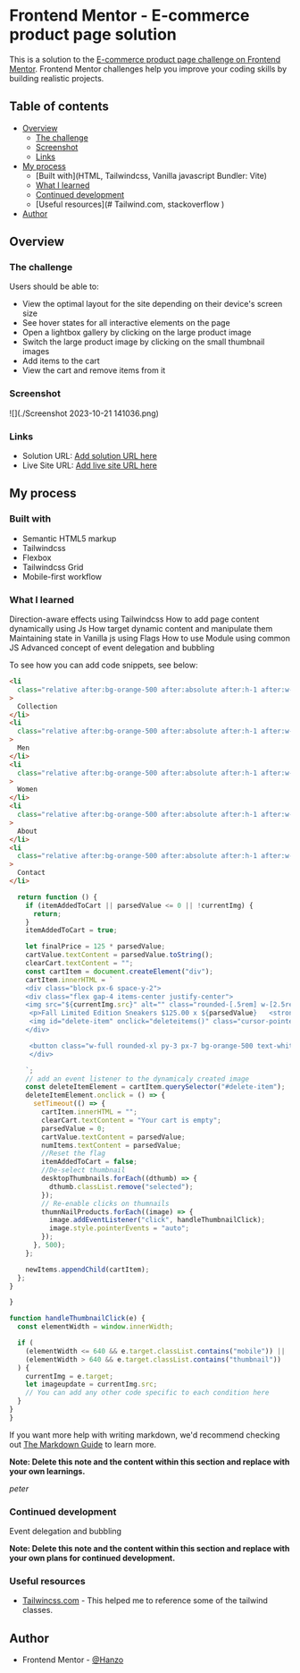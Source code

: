 # Frontend Mentor - E-commerce product page solution

This is a solution to the [E-commerce product page challenge on Frontend Mentor](https://www.frontendmentor.io/challenges/ecommerce-product-page-UPsZ9MJp6). Frontend Mentor challenges help you improve your coding skills by building realistic projects.

## Table of contents

- [Overview](#overview)
  - [The challenge](#the-challenge)
  - [Screenshot](#screenshot)
  - [Links](#links)
- [My process](#my-process)
  - [Built with](HTML, Tailwindcss, Vanilla javascript Bundler: Vite)
  - [What I learned](#what-i-learned)
  - [Continued development](#continued-development)
  - [Useful resources](# Tailwind.com, stackoverflow )
- [Author](Hanzo)

## Overview

### The challenge

Users should be able to:

- View the optimal layout for the site depending on their device's screen size
- See hover states for all interactive elements on the page
- Open a lightbox gallery by clicking on the large product image
- Switch the large product image by clicking on the small thumbnail images
- Add items to the cart
- View the cart and remove items from it

### Screenshot

![](./Screenshot 2023-10-21 141036.png)

### Links

- Solution URL: [Add solution URL here](https://your-solution-url.com)
- Live Site URL: [Add live site URL here](https://your-live-site-url.com)

## My process

### Built with

- Semantic HTML5 markup
- Tailwindcss
- Flexbox
- Tailwindcss Grid
- Mobile-first workflow

### What I learned

Direction-aware effects using Tailwindcss
How to add page content dynamically using Js
How target dynamic content and manipulate them
Maintaining state in Vanilla js using Flags
How to use Module using common JS
Advanced concept of event delegation and bubbling

To see how you can add code snippets, see below:

```html direction-aware effect
<li
  class="relative after:bg-orange-500 after:absolute after:h-1 after:w-0 after:top-[65px] after:left-0 hover:after:w-full after:transition-all after:duration-500 hover:font-medium hover:cursor-pointer transition-all delay-300"
>
  Collection
</li>
<li
  class="relative after:bg-orange-500 after:absolute after:h-1 after:w-0 after:top-[65px] after:left-0 hover:after:w-full after:transition-all after:duration-500 hover:font-medium hover:cursor-pointer transition-all delay-300"
>
  Men
</li>
<li
  class="relative after:bg-orange-500 after:absolute after:h-1 after:w-0 after:top-[65px] after:left-0 hover:after:w-full after:transition-all after:duration-500 hover:font-medium hover:cursor-pointer transition-all delay-300"
>
  Women
</li>
<li
  class="relative after:bg-orange-500 after:absolute after:h-1 after:w-0 after:top-[65px] after:left-0 hover:after:w-full after:transition-all after:duration-500 hover:font-medium hover:cursor-pointer transition-all delay-300"
>
  About
</li>
<li
  class="relative after:bg-orange-500 after:absolute after:h-1 after:w-0 after:top-[65px] after:left-0 hover:after:w-full after:transition-all after:duration-500 hover:font-medium hover:cursor-pointer transition-all delay-300"
>
  Contact
</li>
```

```js
  return function () {
    if (itemAddedToCart || parsedValue <= 0 || !currentImg) {
      return;
    }
    itemAddedToCart = true;

    let finalPrice = 125 * parsedValue;
    cartValue.textContent = parsedValue.toString();
    clearCart.textContent = "";
    const cartItem = document.createElement("div");
    cartItem.innerHTML = `
    <div class="block px-6 space-y-2">
    <div class="flex gap-4 items-center justify-center">
    <img src="${currentImg.src}" alt="" class="rounded-[.5rem] w-[2.5rem] h-[2.5rem]"/>
     <p>Fall Limited Edition Sneakers $125.00 x ${parsedValue}   <strong>$ ${finalPrice}.00 </strong></p>
     <img id="delete-item" onclick="deleteitems()" class="cursor-pointer w-[1rem] h-[1rem]" src="images/icon-delete.svg" alt="delete icon">
    </div>

     <button class="w-full rounded-xl py-3 px-7 bg-orange-500 text-white font-medium hover:cursor-pointer hover:bg-orange-400  transition-all delay-300">Checkout</button>
     </div>

    `;
    // add an event listener to the dynamicaly created image
    const deleteItemElement = cartItem.querySelector("#delete-item");
    deleteItemElement.onclick = () => {
      setTimeout(() => {
        cartItem.innerHTML = "";
        clearCart.textContent = "Your cart is empty";
        parsedValue = 0;
        cartValue.textContent = parsedValue;
        numItems.textContent = parsedValue;
        //Reset the flag
        itemAddedToCart = false;
        //De-select thumbnail
        desktopThumbnails.forEach((dthumb) => {
          dthumb.classList.remove("selected");
        });
        // Re-enable clicks on thumnails
        thumnNailProducts.forEach((image) => {
          image.addEventListener("click", handleThumbnailClick);
          image.style.pointerEvents = "auto";
        });
      }, 500);
    };

    newItems.appendChild(cartItem);
  };
}

}
```

```js
function handleThumbnailClick(e) {
  const elementWidth = window.innerWidth;

  if (
    (elementWidth <= 640 && e.target.classList.contains("mobile")) ||
    (elementWidth > 640 && e.target.classList.contains("thumbnail"))
  ) {
    currentImg = e.target;
    let imageupdate = currentImg.src;
    // You can add any other code specific to each condition here
  }
}
}
```

If you want more help with writing markdown, we'd recommend checking out [The Markdown Guide](https://www.markdownguide.org/) to learn more.

**Note: Delete this note and the content within this section and replace with your own learnings.**

_peter_

### Continued development

Event delegation and bubbling

**Note: Delete this note and the content within this section and replace with your own plans for continued development.**

### Useful resources

- [Tailwincss.com](https://www.Tailwindcss.com) - This helped me to reference some of the tailwind classes.

## Author

- Frontend Mentor - [@Hanzo](https://www.frontendmentor.io/profile/Hanzo)
